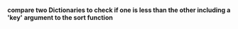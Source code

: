 #### compare two Dictionaries to check if one is less than the other including a 'key' argument to the sort function
